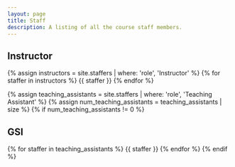 ```yaml
---
layout: page
title: Staff
description: A listing of all the course staff members.
---
```


## Instructor

{% assign instructors = site.staffers | where: 'role', 'Instructor' %}
{% for staffer in instructors %}
{{ staffer }}
{% endfor %}

{% assign teaching_assistants = site.staffers | where: 'role', 'Teaching Assistant' %}
{% assign num_teaching_assistants = teaching_assistants | size %}
{% if num_teaching_assistants != 0 %}

## GSI

{% for staffer in teaching_assistants %}
{{ staffer }}
{% endfor %}
{% endif %}
